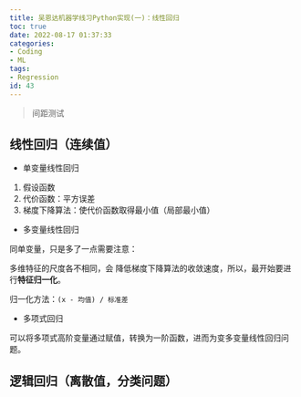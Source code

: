 ```yaml
---
title: 吴恩达机器学线习Python实现(一)：线性回归
toc: true
date: 2022-08-17 01:37:33
categories:
- Coding
- ML
tags:
- Regression
id: 43
---
```


> 间距测试

## 线性回归（连续值）

- 单变量线性回归

1. 假设函数
2. 代价函数：平方误差
3. 梯度下降算法：使代价函数取得最小值（局部最小值）

- 多变量线性回归

同单变量，只是多了一点需要注意：

多维特征的尺度各不相同，会 降低梯度下降算法的收敛速度，所以，最开始要进行**特征归一化**。

归一化方法：`(x - 均值) / 标准差`

- 多项式回归

可以将多项式高阶变量通过赋值，转换为一阶函数，进而为变多变量线性回归问题。

## 逻辑回归（离散值，分类问题）

